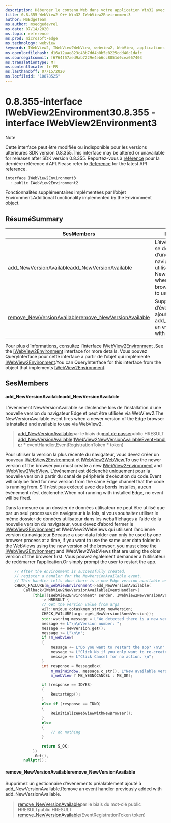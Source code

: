 ```yaml
---
description: Héberger le contenu Web dans votre application Win32 avec le contrôle Microsoft Edge WebView2
title: 0.8.355-WebView2 C++ Win32 IWebView2Environment3
author: MSEdgeTeam
ms.author: msedgedevrel
ms.date: 07/14/2020
ms.topic: reference
ms.prod: microsoft-edge
ms.technology: webview
keywords: IWebView2, IWebView2WebView, webview2, WebView, applications Win32, Win32, Edge
ms.openlocfilehash: d16a12aae823c48b7dd4b0b5e8225cdd40c1dafc
ms.sourcegitcommit: f6764f57aed9ab7229e4eb6cc8851d0cea667403
ms.translationtype: MT
ms.contentlocale: fr-FR
ms.lasthandoff: 07/15/2020
ms.locfileid: "10878525"
---
```

# <span data-ttu-id="89d1d-104">0.8.355-interface IWebView2Environment3</span><span class="sxs-lookup"><span data-stu-id="89d1d-104">0.8.355 - interface IWebView2Environment3</span></span> 

> [!NOTE]
> <span data-ttu-id="89d1d-105">Cette interface peut être modifiée ou indisponible pour les versions ultérieures SDK version 0.8.355.</span><span class="sxs-lookup"><span data-stu-id="89d1d-105">This interface may be altered or unavailable for releases after SDK version 0.8.355.</span></span> <span data-ttu-id="89d1d-106">Reportez-vous à [référence](../../../webview2-api-reference.md) pour la dernière référence d’API.</span><span class="sxs-lookup"><span data-stu-id="89d1d-106">Please refer to [Reference](../../../webview2-api-reference.md) for the latest API reference.</span></span>

```
interface IWebView2Environment3
  : public IWebView2Environment2
```

<span data-ttu-id="89d1d-107">Fonctionnalités supplémentaires implémentées par l’objet Environment.</span><span class="sxs-lookup"><span data-stu-id="89d1d-107">Additional functionality implemented by the Environment object.</span></span>

## <span data-ttu-id="89d1d-108">Résumé</span><span class="sxs-lookup"><span data-stu-id="89d1d-108">Summary</span></span>

 <span data-ttu-id="89d1d-109">Ses</span><span class="sxs-lookup"><span data-stu-id="89d1d-109">Members</span></span>                        | <span data-ttu-id="89d1d-110">Descriptions</span><span class="sxs-lookup"><span data-stu-id="89d1d-110">Descriptions</span></span>
--------------------------------|---------------------------------------------
[<span data-ttu-id="89d1d-111">add_NewVersionAvailable</span><span class="sxs-lookup"><span data-stu-id="89d1d-111">add_NewVersionAvailable</span></span>](#add_newversionavailable) | <span data-ttu-id="89d1d-112">L’événement NewVersionAvailable se déclenche lors de l’installation d’une nouvelle version du navigateur Edge et peut être utilisée via WebView2.</span><span class="sxs-lookup"><span data-stu-id="89d1d-112">The NewVersionAvailable event fires when a newer version of the Edge browser is installed and available to use via WebView2.</span></span>
[<span data-ttu-id="89d1d-113">remove_NewVersionAvailable</span><span class="sxs-lookup"><span data-stu-id="89d1d-113">remove_NewVersionAvailable</span></span>](#remove_newversionavailable) | <span data-ttu-id="89d1d-114">Supprimez un gestionnaire d’événements préalablement ajouté à add_NewVersionAvailable.</span><span class="sxs-lookup"><span data-stu-id="89d1d-114">Remove an event handler previously added with add_NewVersionAvailable.</span></span>

<span data-ttu-id="89d1d-115">Pour plus d’informations, consultez l’interface [IWebView2Environment](IWebView2Environment.md) .</span><span class="sxs-lookup"><span data-stu-id="89d1d-115">See the [IWebView2Environment](IWebView2Environment.md) interface for more details.</span></span> <span data-ttu-id="89d1d-116">Vous pouvez QueryInterface pour cette interface à partir de l’objet qui implémente [IWebView2Environment](IWebView2Environment.md).</span><span class="sxs-lookup"><span data-stu-id="89d1d-116">You can QueryInterface for this interface from the object that implements [IWebView2Environment](IWebView2Environment.md).</span></span>

## <span data-ttu-id="89d1d-117">Ses</span><span class="sxs-lookup"><span data-stu-id="89d1d-117">Members</span></span>

#### <span data-ttu-id="89d1d-118">add_NewVersionAvailable</span><span class="sxs-lookup"><span data-stu-id="89d1d-118">add_NewVersionAvailable</span></span> 

<span data-ttu-id="89d1d-119">L’événement NewVersionAvailable se déclenche lors de l’installation d’une nouvelle version du navigateur Edge et peut être utilisée via WebView2.</span><span class="sxs-lookup"><span data-stu-id="89d1d-119">The NewVersionAvailable event fires when a newer version of the Edge browser is installed and available to use via WebView2.</span></span>

> <span data-ttu-id="89d1d-120">[add_NewVersionAvailable](#add_newversionavailable)par le biais du[mot de passe](IWebView2NewVersionAvailableEventHandler.md)</span><span class="sxs-lookup"><span data-stu-id="89d1d-120">public HRESULT [add_NewVersionAvailable](#add_newversionavailable)([IWebView2NewVersionAvailableEventHandler](IWebView2NewVersionAvailableEventHandler.md) \* eventHandler,EventRegistrationToken \* token)</span></span>

<span data-ttu-id="89d1d-121">Pour utiliser la version la plus récente du navigateur, vous devez créer un nouveau [IWebView2Environment](IWebView2Environment.md) et [IWebView2WebView](IWebView2WebView.md).</span><span class="sxs-lookup"><span data-stu-id="89d1d-121">To use the newer version of the browser you must create a new [IWebView2Environment](IWebView2Environment.md) and [IWebView2WebView](IWebView2WebView.md).</span></span> <span data-ttu-id="89d1d-122">L’événement est déclenché uniquement pour la nouvelle version à partir du canal de périphérie d’exécution du code.</span><span class="sxs-lookup"><span data-stu-id="89d1d-122">Event will only be fired for new version from the same Edge channel that the code is running from.</span></span> <span data-ttu-id="89d1d-123">S’il n’est pas exécuté avec des bords installés, aucun événement n’est déclenché.</span><span class="sxs-lookup"><span data-stu-id="89d1d-123">When not running with installed Edge, no event will be fired.</span></span>

<span data-ttu-id="89d1d-124">Dans la mesure où un dossier de données utilisateur ne peut être utilisé que par un seul processus de navigateur à la fois, si vous souhaitez utiliser le même dossier de données utilisateur dans les webaffichages à l’aide de la nouvelle version du navigateur, vous devez d’abord fermer le [IWebView2Environment](IWebView2Environment.md) et IWebView2WebViews qui utilisent l’ancienne version du navigateur.</span><span class="sxs-lookup"><span data-stu-id="89d1d-124">Because a user data folder can only be used by one browser process at a time, if you want to use the same user data folder in the WebViews using the new version of the browser, you must close the [IWebView2Environment](IWebView2Environment.md) and IWebView2WebViews that are using the older version of the browser first.</span></span> <span data-ttu-id="89d1d-125">Vous pouvez également demander à l’utilisateur de redémarrer l’application.</span><span class="sxs-lookup"><span data-stu-id="89d1d-125">Or simply prompt the user to restart the app.</span></span>

```cpp
    // After the environment is successfully created,
    // register a handler for the NewVersionAvailable event.
    // This handler tells when there is a new Edge version available on the machine.
    CHECK_FAILURE(m_webViewEnvironment->add_NewVersionAvailable(
        Callback<IWebView2NewVersionAvailableEventHandler>(
            [this](IWebView2Environment* sender, IWebView2NewVersionAvailableEventArgs* args)
                -> HRESULT {
                // Get the version value from args
                wil::unique_cotaskmem_string newVersion;
                CHECK_FAILURE(args->get_NewVersion(&newVersion));
                std::wstring message = L"We detected there is a new version for the browser.";
                message += L"\n\nVersion number: ";
                message += newVersion.get();
                message += L"\n\n";
                if (m_webView)
                {
                    message += L"Do you want to restart the app? \n\n";
                    message += L"Click No if you only want to re-create the webviews. \n";
                    message += L"Click Cancel for no action. \n";
                }
                int response = MessageBox(
                    m_mainWindow, message.c_str(), L"New available version",
                    m_webView ? MB_YESNOCANCEL : MB_OK);

                if (response == IDYES)
                {
                    RestartApp();
                }
                else if (response == IDNO)
                {
                    ReinitializeWebViewWithNewBrowser();
                }
                else
                {
                    // do nothing
                }

                return S_OK;
            })
            .Get(),
        nullptr));
```

#### <span data-ttu-id="89d1d-126">remove_NewVersionAvailable</span><span class="sxs-lookup"><span data-stu-id="89d1d-126">remove_NewVersionAvailable</span></span> 

<span data-ttu-id="89d1d-127">Supprimez un gestionnaire d’événements préalablement ajouté à add_NewVersionAvailable.</span><span class="sxs-lookup"><span data-stu-id="89d1d-127">Remove an event handler previously added with add_NewVersionAvailable.</span></span>

> <span data-ttu-id="89d1d-128">[remove_NewVersionAvailable](#remove_newversionavailable)par le biais du mot-clé public HRESULT</span><span class="sxs-lookup"><span data-stu-id="89d1d-128">public HRESULT [remove_NewVersionAvailable](#remove_newversionavailable)(EventRegistrationToken token)</span></span>

